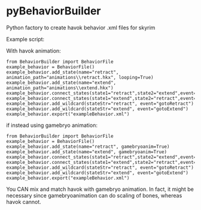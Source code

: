 # pyBehaviorBuilder
Python factory to create havok behavior .xml files for skyrim

Example script:

With havok animation:
```
from BehaviorBuilder import BehaviorFile
example_behavior = BehaviorFile()
example_behavior.add_state(name="retract", animation_path="animations\\retract.hkx", looping=True)
example_behavior.add_state(name="extend", animation_path="animations\\extend.hkx")
example_behavior.connect_states(state1="retract",state2="extend",event="PlayExtend")
example_behavior.connect_states(state1="extend",state2="retract",event="PlayRetract")
example_behavior.add_wildcard(stateStr="retract", event="gotoRetract")
example_behavior.add_wildcard(stateStr="extend", event="gotoExtend")
example_behavior.export("exampleBehavior.xml")
```

if instead using gamebryo animation:
```
from BehaviorBuilder import BehaviorFile
example_behavior = BehaviorFile()
example_behavior.add_state(name="retract", gamebryoanim=True)
example_behavior.add_state(name="extend", gamebryoanim=True)
example_behavior.connect_states(state1="retract",state2="extend",event="Extend")
example_behavior.connect_states(state1="extend",state2="retract",event="Retract")
example_behavior.add_wildcard(stateStr="retract", event="gotoRetract")
example_behavior.add_wildcard(stateStr="extend", event="gotoExtend")
example_behavior.export("exampleBehavior.xml")
```

You CAN mix and match havok with gamebryo animation. In fact, it might be necessary since gamebryoanimation can do 
scaling of bones, whereas havok cannot.